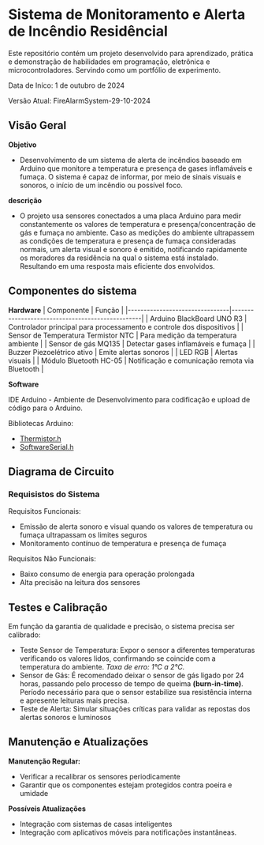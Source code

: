 
# Sistema de Monitoramento e Alerta de Incêndio Residêncial

Este repositório contém um projeto desenvolvido para aprendizado, prática e demonstração de habilidades em programação, eletrônica e microcontroladores. Servindo como um portfólio de experimento.

Data de Iníco: 1 de outubro de 2024

Versão Atual: FireAlarmSystem-29-10-2024

## Visão Geral

 **Objetivo** 
  - Desenvolvimento de um sistema de alerta de incêndios baseado em Arduino que monitore a temperatura e presença de gases inflamáveis e fumaça. O sistema é capaz de informar, por meio de sinais visuais e sonoros, o início de um incêndio ou possível foco.  

  **descrição**
  - O projeto usa sensores conectados a uma placa Arduino para medir constantemente os valores de temperatura e presença/concentração de gás e fumaça no ambiente. Caso as medições do ambiente ultrapassem as condições de temperatura e presença de fumaça consideradas normais, um alerta visual e sonoro é emitido, notificando rapidamente os moradores da residência na qual o sistema está instalado. Resultando em uma resposta mais eficiente dos envolvidos.

## Componentes do sistema

**Hardware**
| Componente                     | Função                                          |
|--------------------------------|-------------------------------------------------|
| Arduino BlackBoard UNO R3      | Controlador principal para processamento e controle dos dispositivos |
| Sensor de Temperatura Termistor NTC | Para medição da temperatura ambiente         |
| Sensor de gás MQ135            | Detectar gases inflamáveis e fumaça               |
| Buzzer Piezoelétrico ativo     | Emite alertas sonoros                             |
| LED RGB                        | Alertas visuais                                   |
| Módulo Bluetooth HC-05         | Notificação e comunicação remota via Bluetooth    |


**Software**

IDE Arduino - Ambiente de Desenvolvimento para codificação e upload de código para o Arduino.

Bibliotecas Arduino:

- [Thermistor.h](https://github.com/panStamp/thermistor?tab=readme-ov-file)
- [SoftwareSerial.h](https://docs.arduino.cc/learn/built-in-libraries/software-serial/)

## Diagrama de Circuito

### Requisistos do Sistema

Requisitos Funcionais:
- Emissão de alerta sonoro e visual quando os valores de temperatura ou fumaça ultrapassam os limites seguros
- Monitoramento contínuo de temperatura e presença de fumaça

Requisitos Não Funcionais:
- Baixo consumo de energia para operação prolongada
- Alta precisão na leitura dos sensores


## Testes e Calibração

Em função da garantia de qualidade e precisão, o sistema precisa ser calibrado:

- Teste Sensor de Temperatura: Expor o sensor a diferentes temperaturas verificando os valores lidos, confirmando se coincide com a temperatura do ambiente. *Taxa de erro: 1°C a 2°C.*
- Sensor de Gás: É recomendado deixar o sensor de gás ligado por 24 horas, passando pelo processo de tempo de queima **(burn-in-time)**. Período necessário para que o sensor estabilize sua resistência interna e apresente leituras mais precisa.
- Teste de Alerta: Simular situações críticas para validar as repostas dos alertas sonoros e luminosos

## Manutenção e Atualizações

**Manutenção Regular:**
- Verificar a recalibrar os sensores periodicamente
- Garantir que os componentes estejam protegidos contra poeira e umidade

**Possíveis Atualizações**
- Integração com sistemas de casas inteligentes
- Integração com aplicativos móveis para notificações instantâneas.
